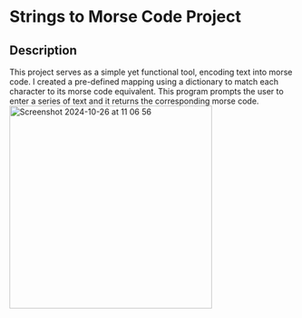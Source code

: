 # Strings to Morse Code Project

<h2>Description</h2>
This project serves as a simple yet functional tool, encoding text into morse code. I created a pre-defined mapping using a dictionary to match each character to its morse code equivalent. This program prompts the user to enter a series of text and it returns the corresponding morse code. 

<img width="357" alt="Screenshot 2024-10-26 at 11 06 56" src="https://github.com/user-attachments/assets/29275e62-fb0b-4dbd-8e9e-a04e68b1345d">
